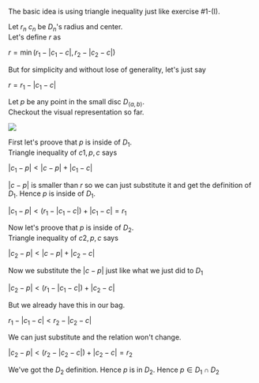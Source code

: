 The basic idea is using triangle inequality just like exercise #1-(I).

Let $`r_n`$ $`c_n`$ be $`D_n`$'s radius and center.  
Let's define $`r`$ as

$`r=\min \left( r_{1}-\left| c_{1}-c\right| ,r_{2}-\left| c_{2}-c\right| \right)`$

But for simplicity and without lose of generality, let's just say

$`r=r_{1}-\left| c_{1}-c\right|`$

Let $`p`$ be any point in the small disc $`D_{\langle a,b \rangle}`$.  
Checkout the visual representation so far.

![](assets/IMG_CE178B00DC15-1.jpeg)

First let's proove that $`p`$ is inside of $`D_1`$.  
Triangle inequality of $`c1, p, c`$ says

$`\left| c_{1}-p\right|  <\left| c-p\right| +\left| c_{1}-c\right|`$

$`\left| c-p\right|`$ is smaller than $`r`$ so we can just substitute it and get the definition of $`D_1`$. Hence $`p`$ is inside of $`D_1`$.

$`\left| c_{1}-p\right|  <\left( r_{1}-\left| c_{1}-c\right| \right) +\left| c_{1}-c\right| =r_{1}`$

Now let's proove that $`p`$ is inside of $`D_2`$.  
Triangle inequality of $`c2, p, c`$ says  

$`\left| c_{2}-p\right|  <\left| c-p\right| +\left| c_{2}-c\right|`$

Now we substitute the $`\left| c-p\right|`$ just like what we just did to $`D_1`$

$`\left| c_{2}-p\right|  <\left( r_{1}-\left| c_{1}-c\right| \right) +\left| c_{2}-c\right|`$

But we already have this in our bag.

$`r_{1}-\left| c_{1}-c\right|  <r_{2}-\left| c_{2}-c\right|`$

We can just substitute and the relation won't change.

$`\left| c_{2}-p\right|  <\left( r_{2}-\left| c_{2}-c\right| \right) +\left| c_{2}-c\right| =r_{2}`$

We've got the $`D_2`$ definition. Hence $`p`$ is in $`D_2`$. Hence $`p \in D_1 \cap D_2`$